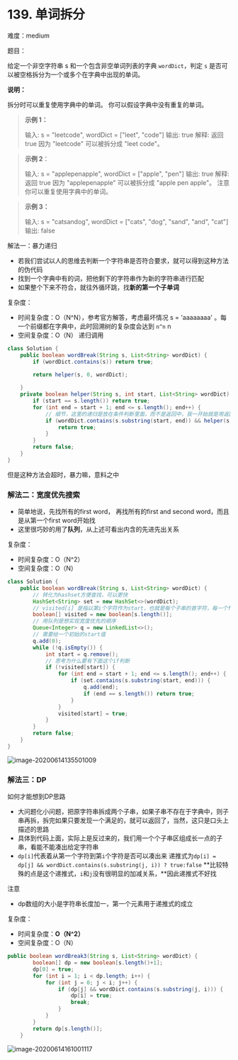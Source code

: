 # 139. 单词拆分

难度：medium

题目：

给定一个非空字符串 s 和一个包含非空单词列表的字典 `wordDict`，判定 `s` 是否可以被空格拆分为一个或多个在字典中出现的单词。

**说明：**

拆分时可以重复使用字典中的单词。
你可以假设字典中没有重复的单词。

> **示例 1：** 
>
> 输入: s = "leetcode", wordDict = ["leet", "code"]
> 输出: true
> 解释: 返回 true 因为 "leetcode" 可以被拆分成 "leet code"。

> **示例 2**：
>
> 输入: s = "applepenapple", wordDict = ["apple", "pen"]
> 输出: true
> 解释: 返回 true 因为 "applepenapple" 可以被拆分成 "apple pen apple"。
>      注意你可以重复使用字典中的单词。

>  **示例 3：**
>
> 输入: s = "catsandog", wordDict = ["cats", "dog", "sand", "and", "cat"]
> 输出: false



解法一：暴力递归

- 若我们尝试以人的思维去判断一个字符串是否符合要求，就可以得到这种方法的伪代码
- 找到一个字典中有的词，把他剩下的字符串作为新的字符串进行匹配
- 如果整个下来不符合，就往外循环跳，找**新的第一个子单词**

复杂度：

- 时间复杂度：O（N^N），参考官方解答，考虑最坏情况 s = 'aaaaaaaa' 。每一个前缀都在字典中，此时回溯树的复杂度会达到 `n^n` 
  n
- 空间复杂度：O（N） 递归调用

```java
class Solution {
    public boolean wordBreak(String s, List<String> wordDict) {
        if (wordDict.contains(s)) return true;
        
        return helper(s, 0, wordDict);

    }
    private boolean helper(String s, int start, List<String> wordDict) {
        if (start == s.length()) return true;
        for (int end = start + 1; end <= s.length(); end++) {
            // 细节，这里的递归是放在条件判断里面，而不是返回中，我一开始就是用返回递归，导致不知道怎么找新的第一个子单词
            if (wordDict.contains(s.substring(start, end)) && helper(s, end, wordDict)) {
                return true;
            }
        }
        return false;
    }
}
```

但是这种方法会超时，暴力嘛，意料之中





### 解法二：宽度优先搜索

- 简单地说，先找所有的first word， 再找所有的first and second word，而且是从第一个first word开始找
- 这里很巧妙的用了**队列**，从上述可看出内含的先进先出关系

复杂度：

- 时间复杂度：O（N^2）
- 空间复杂度：O（N）

```java
class Solution {
    public boolean wordBreak(String s, List<String> wordDict) {
        // 转化为hashset方便查找，可以更快
        HashSet<String> set = new HashSet<>(wordDict);
        // visited[i] 是指以第i个字符作为start，也就是每个子串的首字符，每一个for循环会找到以这个首字符开头的所有存在于哈希集中的子串
        boolean[] visited = new boolean[s.length()];
        // 用队列是想实现宽度优先的顺序
        Queue<Integer> q = new LinkedList<>();
        // 需要给一个初始的start值
        q.add(0);
        while (!q.isEmpty()) {
            int start = q.remove();
            // 思考为什么要有下面这个if判断
            if (!visited[start]) {
                for (int end = start + 1; end <= s.length(); end++) {
                    if (set.contains(s.substring(start, end))) {
                        q.add(end);
                        if (end == s.length()) return true;
                    }
                }
                visited[start] = true;
            }
        }
        return false;
    }
}
```

![image-20200614135501009](C:\Users\chen\AppData\Roaming\Typora\typora-user-images\image-20200614135501009.png)



### 解法三：DP

如何才能想到DP思路

- 大问题化小问题，把原字符串拆成两个子串，如果子串不存在于字典中，则子串再拆，拆完如果只要发现一个满足的，就可以返回了，当然，这只是口头上描述的思路
- 具体到代码上面，实际上是反过来的，我们用一个个子串区组成长一点的子串，看能不能凑出给定字符串 
- `dp[i]`代表着从第一个字符到第`i`个字符是否可以凑出来 递推式为`dp[i] = dp[j] && wordDict.contains(s.substring(j, i)) ? true:false`  **比较特殊的点是这个递推式，`i`和`j`没有很明显的加减关系，**因此递推式不好找

注意

- dp数组的大小是字符串长度加一，第一个元素用于递推式的成立

  

复杂度：

- 时间复杂度：**O（N^2）**
- 空间复杂度：O（N）



```java
public boolean wordBreak3(String s, List<String> wordDict) {
        boolean[] dp = new boolean[s.length()+1];
        dp[0] = true;
        for (int i = 1; i < dp.length; i++) {
            for (int j = 0; j < i; j++) {
                if (dp[j] && wordDict.contains(s.substring(j, i))) {
                    dp[i] = true;
                    break;
                }
            }
        }
        return dp[s.length()];
    }
```

![image-20200614161001117](C:\Users\chen\AppData\Roaming\Typora\typora-user-images\image-20200614161001117.png)

